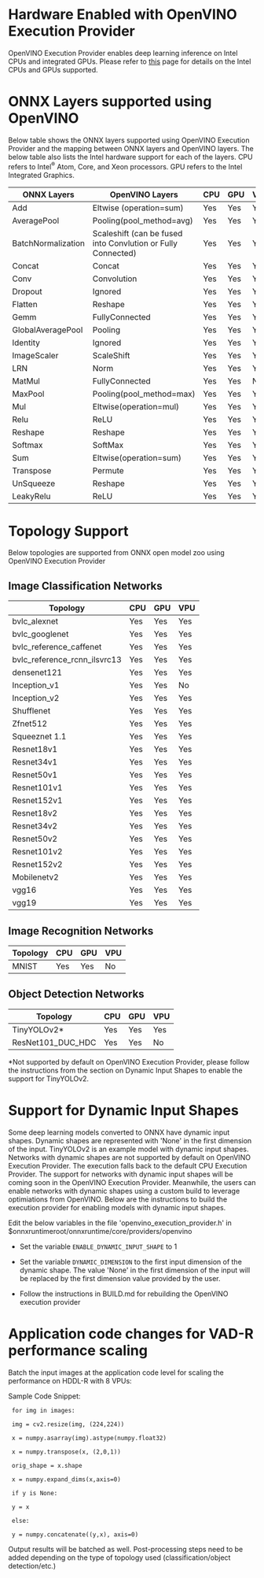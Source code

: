 # Hardware Enabled with OpenVINO Execution Provider

OpenVINO Execution Provider enables deep learning inference on Intel CPUs and integrated GPUs. Please refer to [this](https://software.intel.com/en-us/openvino-toolkit/hardware) page for details on the Intel CPUs and GPUs supported.

# ONNX Layers supported using OpenVINO

Below table shows the ONNX layers supported using OpenVINO Execution Provider and the mapping between ONNX layers and OpenVINO layers. The below table also lists the Intel hardware support for each of the layers.  CPU refers to Intel<sup>®</sup>
 Atom, Core, and Xeon processors. GPU refers to the Intel Integrated Graphics.

| **ONNX Layers** | **OpenVINO Layers** | **CPU** | **GPU** | **VPU** | 
| --- | --- | --- | --- | --- |
| Add | Eltwise (operation=sum) | Yes | Yes | Yes
| AveragePool | Pooling(pool\_method=avg) | Yes | Yes | Yes
| BatchNormalization | Scaleshift (can be fused into Convlution or Fully Connected) | Yes | Yes | Yes
| Concat  | Concat | Yes | Yes | Yes
| Conv | Convolution | Yes | Yes | Yes
| Dropout | Ignored | Yes | Yes | Yes
| Flatten  | Reshape | Yes | Yes | Yes
| Gemm | FullyConnected | Yes | Yes | Yes
| GlobalAveragePool | Pooling | Yes | Yes | Yes
| Identity | Ignored | Yes | Yes | Yes
| ImageScaler | ScaleShift  | Yes  | Yes  | Yes
| LRN  | Norm | Yes | Yes | Yes
| MatMul | FullyConnected | Yes | Yes | No
| MaxPool | Pooling(pool\_method=max) | Yes | Yes | Yes
| Mul | Eltwise(operation=mul) | Yes | Yes | Yes
| Relu |  ReLU  | Yes | Yes | Yes
| Reshape | Reshape | Yes | Yes | Yes
|  Softmax  | SoftMax | Yes | Yes | Yes
| Sum | Eltwise(operation=sum) | Yes | Yes | Yes
| Transpose | Permute | Yes | Yes | Yes
| UnSqueeze | Reshape  | Yes  | Yes  | Yes
| LeakyRelu | ReLU | Yes  | Yes  | Yes


# Topology Support

Below topologies are supported from ONNX open model zoo using OpenVINO Execution Provider

## Image Classification Networks

| **Topology** | **CPU** | **GPU** | **VPU** | 
| --- | --- | --- | --- |  
| bvlc\_alexnet | Yes | Yes | Yes
| bvlc\_googlenet | Yes | Yes | Yes
| bvlc\_reference\_caffenet | Yes | Yes | Yes 
| bvlc\_reference\_rcnn\_ilsvrc13 | Yes | Yes | Yes 
| densenet121 | Yes | Yes | Yes
| Inception\_v1 | Yes | Yes | No
| Inception\_v2 | Yes | Yes | Yes
| Shufflenet | Yes | Yes | Yes
| Zfnet512 | Yes | Yes | Yes 
| Squeeznet 1.1 | Yes | Yes | Yes
| Resnet18v1 | Yes | Yes | Yes
| Resnet34v1 | Yes | Yes | Yes
| Resnet50v1 | Yes | Yes | Yes
| Resnet101v1 | Yes | Yes | Yes
| Resnet152v1 | Yes | Yes | Yes
| Resnet18v2  | Yes | Yes | Yes
| Resnet34v2  | Yes | Yes | Yes
| Resnet50v2  | Yes | Yes | Yes
| Resnet101v2 | Yes | Yes | Yes
| Resnet152v2 | Yes | Yes | Yes 
| Mobilenetv2 | Yes | Yes | Yes
| vgg16       | Yes | Yes | Yes
| vgg19       | Yes | Yes | Yes

## Image Recognition Networks

| **Topology** | **CPU** | **GPU** | **VPU** | 
| --- | --- | --- | --- | 
| MNIST | Yes | Yes | No

## Object Detection Networks

| **Topology** | **CPU** | **GPU** | **VPU** | 
| --- | --- | --- | --- | 
|TinyYOLOv2* | Yes | Yes | Yes
| ResNet101\_DUC\_HDC | Yes | Yes | No 

*Not supported by default on OpenVINO Execution Provider, please follow the instructions from the section on Dynamic Input Shapes to enable the support for TinyYOLOv2.

# Support for Dynamic Input Shapes

Some deep learning models converted to ONNX have dynamic input shapes. Dynamic shapes are represented with 'None' in the first dimension of the input. TinyYOLOv2 is an example model with dynamic input shapes. Networks with dynamic shapes are not supported by default on OpenVINO Execution Provider. The execution falls back to the default CPU Execution Provider. The support for networks with dynamic input shapes will be coming soon in the OpenVINO Execution Provider. Meanwhile, the users can enable networks with dynamic shapes using a custom build to leverage optimiations from OpenVINO. Below are the instructions to build the execution provider for enabling models with dynamic input shapes.

Edit the below variables in the file 'openvino_execution_provider.h' in $onnxruntimeroot/onnxruntime/core/providers/openvino

- Set the variable <code>ENABLE_DYNAMIC_INPUT_SHAPE</code> to 1

- Set the variable <code>DYNAMIC_DIMENSION</code> to the first input dimension of the dynamic shape. The value 'None' in the first dimension of the input will be replaced by the first dimension value provided by the user.

- Follow the instructions in BUILD.md for rebuilding the OpenVINO execution provider

# Application code changes for VAD-R performance scaling

Batch the input images at the application code level for scaling the performance on HDDL-R with 8 VPUs:

Sample Code Snippet:

<code> for img in images: </code>

<code>  img = cv2.resize(img, (224,224)) </code>

<code>  x = numpy.asarray(img).astype(numpy.float32) </code>

<code>  x = numpy.transpose(x, (2,0,1)) </code>

<code>  orig_shape = x.shape </code>

<code>  x = numpy.expand_dims(x,axis=0) </code>

<code>  if y is None: </code>

<code>     y = x </code>

<code>  else: </code>

<code>     y = numpy.concatenate((y,x), axis=0) </code>

Output results will be batched as well. Post-processing steps need to be added depending on the type of topology used (classification/object detection/etc.)

